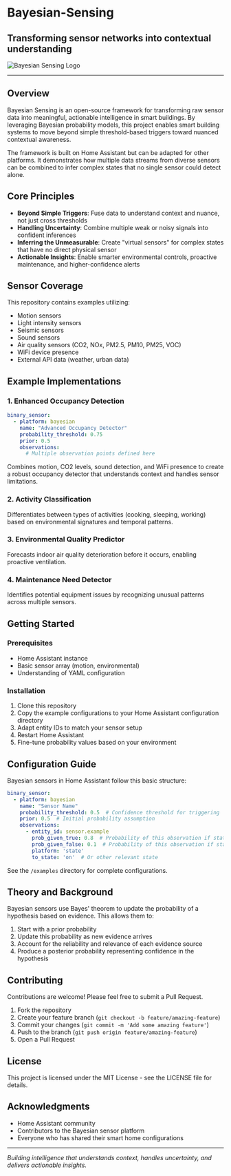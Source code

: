 # Bayesian-Sensing

## Transforming sensor networks into contextual understanding

![Bayesian Sensing Logo](https://api.placeholder.com/400/320)

---

## Overview

Bayesian Sensing is an open-source framework for transforming raw sensor data into meaningful, actionable intelligence in smart buildings. By leveraging Bayesian probability models, this project enables smart building systems to move beyond simple threshold-based triggers toward nuanced contextual awareness.

The framework is built on Home Assistant but can be adapted for other platforms. It demonstrates how multiple data streams from diverse sensors can be combined to infer complex states that no single sensor could detect alone.

## Core Principles

- **Beyond Simple Triggers**: Fuse data to understand context and nuance, not just cross thresholds
- **Handling Uncertainty**: Combine multiple weak or noisy signals into confident inferences
- **Inferring the Unmeasurable**: Create "virtual sensors" for complex states that have no direct physical sensor
- **Actionable Insights**: Enable smarter environmental controls, proactive maintenance, and higher-confidence alerts

## Sensor Coverage

This repository contains examples utilizing:

- Motion sensors
- Light intensity sensors
- Seismic sensors
- Sound sensors
- Air quality sensors (CO2, NOx, PM2.5, PM10, PM25, VOC)
- WiFi device presence
- External API data (weather, urban data)

## Example Implementations

### 1. Enhanced Occupancy Detection

```yaml
binary_sensor:
  - platform: bayesian
    name: "Advanced Occupancy Detector"
    probability_threshold: 0.75
    prior: 0.5
    observations:
      # Multiple observation points defined here
```

Combines motion, CO2 levels, sound detection, and WiFi presence to create a robust occupancy detector that understands context and handles sensor limitations.

### 2. Activity Classification

Differentiates between types of activities (cooking, sleeping, working) based on environmental signatures and temporal patterns.

### 3. Environmental Quality Predictor

Forecasts indoor air quality deterioration before it occurs, enabling proactive ventilation.

### 4. Maintenance Need Detector

Identifies potential equipment issues by recognizing unusual patterns across multiple sensors.

## Getting Started

### Prerequisites

- Home Assistant instance
- Basic sensor array (motion, environmental)
- Understanding of YAML configuration

### Installation

1. Clone this repository
2. Copy the example configurations to your Home Assistant configuration directory
3. Adapt entity IDs to match your sensor setup
4. Restart Home Assistant
5. Fine-tune probability values based on your environment

## Configuration Guide

Bayesian sensors in Home Assistant follow this basic structure:

```yaml
binary_sensor:
  - platform: bayesian
    name: "Sensor Name"
    probability_threshold: 0.5  # Confidence threshold for triggering
    prior: 0.5  # Initial probability assumption
    observations:
      - entity_id: sensor.example
        prob_given_true: 0.8  # Probability of this observation if state is true
        prob_given_false: 0.1  # Probability of this observation if state is false
        platform: 'state'
        to_state: 'on'  # Or other relevant state
```

See the `/examples` directory for complete configurations.

## Theory and Background

Bayesian sensors use Bayes' theorem to update the probability of a hypothesis based on evidence. This allows them to:

1. Start with a prior probability
2. Update this probability as new evidence arrives
3. Account for the reliability and relevance of each evidence source
4. Produce a posterior probability representing confidence in the hypothesis

## Contributing

Contributions are welcome! Please feel free to submit a Pull Request.

1. Fork the repository
2. Create your feature branch (`git checkout -b feature/amazing-feature`)
3. Commit your changes (`git commit -m 'Add some amazing feature'`)
4. Push to the branch (`git push origin feature/amazing-feature`)
5. Open a Pull Request

## License

This project is licensed under the MIT License - see the LICENSE file for details.

## Acknowledgments

- Home Assistant community
- Contributors to the Bayesian sensor platform
- Everyone who has shared their smart home configurations

---

*Building intelligence that understands context, handles uncertainty, and delivers actionable insights.*
